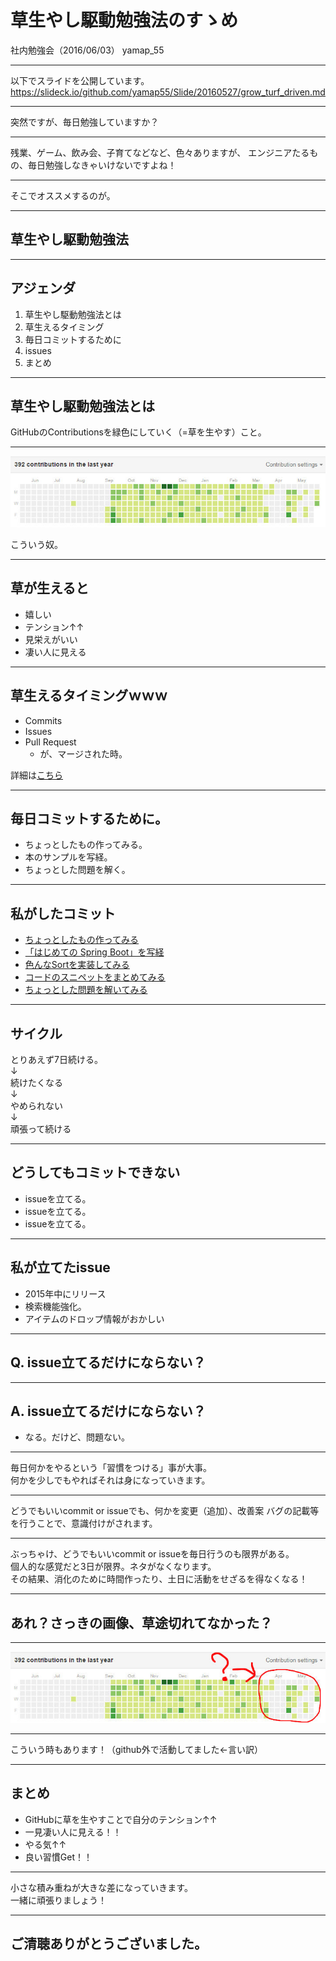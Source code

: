 # 草生やし駆動勉強法のすゝめ

社内勉強会（2016/06/03）
yamap_55

---

以下でスライドを公開しています。
https://slideck.io/github.com/yamap55/Slide/20160527/grow_turf_driven.md

---

突然ですが、毎日勉強していますか？

---

残業、ゲーム、飲み会、子育てなどなど、色々ありますが、
エンジニアたるもの、毎日勉強しなきゃいけないですよね！

---

そこでオススメするのが。

---

## **草生やし駆動勉強法**

---

## アジェンダ
1. 草生やし駆動勉強法とは
2. 草生えるタイミング
3. 毎日コミットするために
4. issues
5. まとめ

---

## 草生やし駆動勉強法とは
GitHubのContributionsを緑色にしていく（=草を生やす）こと。

---

![GitHub_Contributions](contributions.jpeg)

こういう奴。

---

## 草が生えると
- 嬉しい
- テンション↑↑
- 見栄えがいい
- 凄い人に見える

---

## 草生えるタイミングｗｗｗ
- Commits
- Issues
- Pull Request
    - が、マージされた時。

詳細は[こちら](https://help.github.com/articles/why-are-my-contributions-not-showing-up-on-my-profile/)

---

## 毎日コミットするために。
- ちょっとしたもの作ってみる。
- 本のサンプルを写経。
- ちょっとした問題を解く。

---

## 私がしたコミット
- [ちょっとしたもの作ってみる](https://github.com/yamap55/guild-story2-search)
- [「はじめての Spring Boot」を写経](https://github.com/yamap55/hajiboot)
- [色んなSortを実装してみる](https://github.com/yamap55/SortSample)
- [コードのスニペットをまとめてみる](https://github.com/yamap55/example)
- [ちょっとした問題を解いてみる](https://github.com/yamap55/hackerrank)

---

## サイクル
とりあえず7日続ける。  
↓  
続けたくなる  
↓  
やめられない  
↓  
頑張って続ける

---

## どうしてもコミットできない
- issueを立てる。
- issueを立てる。
- issueを立てる。

---
## 私が立てたissue
- 2015年中にリリース
- 検索機能強化。
- アイテムのドロップ情報がおかしい

---

## Q. issue立てるだけにならない？

---

## A. issue立てるだけにならない？
- なる。だけど、問題ない。

---

毎日何かをやるという「習慣をつける」事が大事。  
何かを少しでもやればそれは身になっていきます。

---

どうでもいいcommit or issueでも、何かを変更（追加）、改善案
バグの記載等を行うことで、意識付けがされます。

---

ぶっちゃけ、どうでもいいcommit or issueを毎日行うのも限界がある。    
個人的な感覚だと3日が限界。ネタがなくなります。  
その結果、消化のために時間作ったり、土日に活動をせざるを得なくなる！

---

## あれ？さっきの画像、草途切れてなかった？

---

![GitHub_Contributions](contributions2.jpeg)

---

こういう時もあります！（github外で活動してました←言い訳）

---

## まとめ
- GitHubに草を生やすことで自分のテンション↑↑
- 一見凄い人に見える！！
- やる気↑↑
- 良い習慣Get！！

---

小さな積み重ねが大きな差になっていきます。  
一緒に頑張りましょう！

---

## ご清聴ありがとうございました。

